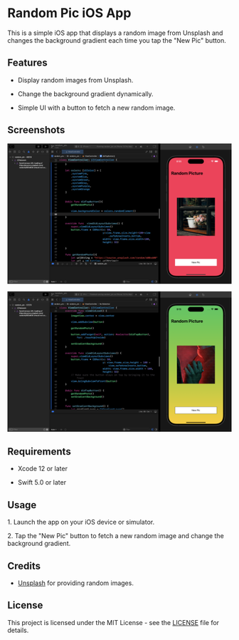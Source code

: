 

# Random Pic iOS App

This is a simple iOS app that displays a random image from Unsplash and changes the background gradient each time you tap the "New Pic" button.

## Features

- Display random images from Unsplash.

- Change the background gradient dynamically.

- Simple UI with a button to fetch a new random image.

## Screenshots

![following the leacture](original1.png)

![after my modification](original2.png)
## Requirements

- Xcode 12 or later

- Swift 5.0 or later


## Usage

1\. Launch the app on your iOS device or simulator.

2\. Tap the "New Pic" button to fetch a new random image and change the background gradient.

## Credits

- [Unsplash](https://unsplash.com) for providing random images.

## License

This project is licensed under the MIT License - see the [LICENSE](LICENSE) file for details.
